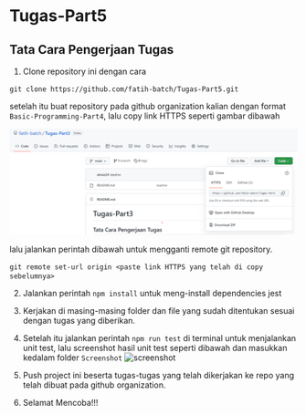 # Tugas-Part5

## Tata Cara Pengerjaan Tugas

1. Clone repository ini dengan cara

```
git clone https://github.com/fatih-batch/Tugas-Part5.git
```

setelah itu buat repository pada github organization kalian dengan format `Basic-Programming-Part4`, lalu copy link HTTPS seperti gambar dibawah

![repo clone](https://github.com/Almas2442/upload-gambar/blob/main/Gambar/Screenshot%202022-09-06%20110409.png)

lalu jalankan perintah dibawah untuk mengganti remote git repository.

```
git remote set-url origin <paste link HTTPS yang telah di copy sebelumnya>
```

2. Jalankan perintah `npm install` untuk meng-install dependencies jest
3. Kerjakan di masing-masing folder dan file yang sudah ditentukan sesuai dengan tugas yang diberikan.
4. Setelah itu jalankan perintah `npm run test` di terminal untuk menjalankan unit test, lalu screenshot hasil unit test seperti dibawah dan masukkan kedalam folder `Screenshot`
   ![screenshot](https://res.cloudinary.com/hypeotesa/image/upload/v1645628766/Result_dun5wl.png)

5. Push project ini beserta tugas-tugas yang telah dikerjakan ke repo yang telah dibuat pada github organization.
6. Selamat Mencoba!!!